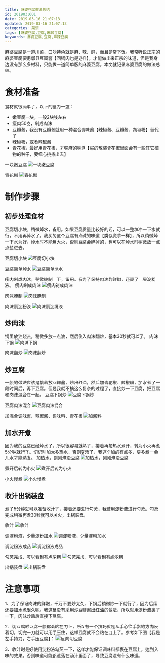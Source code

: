 ```yaml
---
title: 麻婆豆腐做法总结
id: 2019031601
date: 2019-03-16 21:07:13
updated: 2019-03-16 21:07:13
categories: 菜谱
tags: [麻婆豆腐,豆腐,麻辣豆腐]
keywords: 麻婆豆腐,豆腐,麻辣豆腐
---
```



麻婆豆腐是一道川菜，口味特色就是麻、辣、鲜，而且非常下饭。我常听说正宗的麻婆豆腐要用郫县豆瓣酱【回锅肉也是这样】，才能做出来正宗的味道，但是我身边没有那么多材料，只能做一道简单版的麻婆豆腐。本文就记录麻婆豆腐的做法总结。


<!-- more -->


# 食材准备


食材就很简单了，以下的量为一盘：
- 嫩豆腐一块，一般2块钱左右
- 瘦肉50克，剁成肉沫
- 豆瓣酱，我没有豆瓣酱就用一种混合调味酱【辣椒酱、豆瓣酱、胡椒粉】替代了
- 辣椒粉，或者辣椒酱
- 青花椒，最好用青花椒，才够麻的味道【买的散装青花椒里面会有一些其它植物的种子，要细心挑拣出去】

一块嫩豆腐
![一块嫩豆腐](https://ws1.sinaimg.cn/large/b7f2e3a3gy1g15mdpgmo7j229s29snpd.jpg "一块嫩豆腐")

青花椒
![青花椒](https://ws1.sinaimg.cn/large/b7f2e3a3gy1g15me1xf07j229s29snpd.jpg "青花椒")

# 制作步骤


## 初步处理食材

豆腐切小块，稍微焯水，备用。如果豆腐质量比较好的话，可以一整块冲一下水就行，不用再焯水了。我买的这个豆腐有点碱的味道【类似魔芋一样】，所以稍微焯一下水为好。焯水时不能用大火，否则豆腐会碎掉的，也可以在焯水时稍微放一点点盐进去。

豆腐切小块
![豆腐切小块](https://ws1.sinaimg.cn/large/b7f2e3a3gy1g15meleoz3j229s29skjl.jpg "豆腐切小块")

豆腐简单焯水
![豆腐简单焯水](https://ws1.sinaimg.cn/large/b7f2e3a3gy1g15meu18t2j229s29s4qq.jpg "豆腐简单焯水")

瘦肉剁成肉沫，稍微腌制一下，备用。我为了保持肉沫的鲜嫩，还裹了一层淀粉液。
瘦肉剁成肉沫
![瘦肉剁成肉沫](https://ws1.sinaimg.cn/large/b7f2e3a3gy1g15mf2x2shj229s29shdu.jpg "瘦肉剁成肉沫")

肉沫腌制
![肉沫腌制](https://ws1.sinaimg.cn/large/b7f2e3a3gy1g15mf7k4lij229s29sb29.jpg "肉沫腌制")

肉沫裹淀粉液
![肉沫裹淀粉液](https://ws1.sinaimg.cn/large/b7f2e3a3gy1g15mfc810oj229s29s7wh.jpg "肉沫裹淀粉液")

## 炒肉沫

锅里放油烧热，稍微多放一点油，然后倒入肉沫翻炒，基本30秒就可以了。
肉沫下锅
![肉沫下锅](https://ws1.sinaimg.cn/large/b7f2e3a3gy1g15mgbgss2j229s29s7wi.jpg "肉沫下锅")

肉沫翻炒
![肉沫翻炒](https://ws1.sinaimg.cn/large/b7f2e3a3gy1g15mgghk4kj229s29s7wi.jpg "肉沫翻炒")

## 炒豆腐

一般的做法应该是接着放豆瓣酱，炒出红油，然后加青花椒、辣椒粉，加水煮了一段时间后，再下豆腐。但是我就不搞这么复杂的过程了，直接炒一下豆腐，把豆腐和肉沫混合在一起。
豆腐下锅炒
![豆腐下锅炒](https://ws1.sinaimg.cn/large/b7f2e3a3gy1g15mh0jf5jj229s29sx6p.jpg "豆腐下锅炒")

豆腐肉沫混合
![豆腐肉沫混合](https://ws1.sinaimg.cn/large/b7f2e3a3gy1g15mh4vb6jj229s29s1ky.jpg "豆腐肉沫混合")

加混合调味酱、辣椒酱、调味料、青花椒
![加酱料](https://ws1.sinaimg.cn/large/b7f2e3a3gy1g15mhb1f5bj229s29se82.jpg "加酱料")

## 加水开煮

因为我的豆腐已经焯水了，所以很容易就熟了，接着再加热水煮开，转为小火再煮5分钟就行了。切记别加太多热水，否则变汤了，我这个加的有点多，要多煮一会儿水才能蒸发。
加热水，刚刚淹没豆腐
![加热水，刚刚淹没豆腐](https://ws1.sinaimg.cn/large/b7f2e3a3gy1g15mi8u826j229s29s1ky.jpg "加热水，刚刚淹没豆腐")

煮开后转为小火
![煮开后转为小火](https://ws1.sinaimg.cn/large/b7f2e3a3gy1g15mignd6yj229s29sb2a.jpg "煮开后转为小火")

小火慢煮
![小火慢煮](https://ws1.sinaimg.cn/large/b7f2e3a3gy1g15mindngjj229s29sb2a.jpg "小火慢煮")

## 收汁出锅装盘

煮了5分钟就可以准备收汁了，接着还要进行勾芡，我使用淀粉液进行勾芡。勾芡完成稍微再煮30秒就可以关火，出锅装盘。

收汁
![收汁](https://ws1.sinaimg.cn/large/b7f2e3a3gy1g15mirmvljj229s29s4qq.jpg "收汁")

调淀粉液，少量淀粉加水
![调淀粉液，少量淀粉加水](https://ws1.sinaimg.cn/large/b7f2e3a3gy1g15mixp0uzj229s29shdt.jpg "调淀粉液，少量淀粉加水")

调淀粉液成品
![调淀粉液成品](https://ws1.sinaimg.cn/large/b7f2e3a3gy1g15mj2h97cj229s29sqv5.jpg "调淀粉液成品")

勾芡完成，可以看到有点浓稠
![勾芡完成，可以看到有点浓稠](https://ws1.sinaimg.cn/large/b7f2e3a3gy1g15mnev10jj229s29se82.jpg "勾芡完成，可以看到有点浓稠")

出锅装盘
![出锅装盘](https://ws1.sinaimg.cn/large/b7f2e3a3gy1g15mjau8njj229s29skjm.jpg "出锅装盘")


# 注意事项


1、为了保证肉沫的鲜嫩，千万不要炒太久，下锅后稍微炒一下就行了，因为后续还要加水煮很久呢。我这里没有采用炒豆瓣酱出红油的做法，所以就用淀粉液裹了一下，肉沫炒熟后直接下豆腐。

2、切豆腐时豆腐一般都会粘在刀上，所以有一个技巧就是从手心往手指的方向反着切，切完一刀就可以用手压住，这样豆腐就不会粘在刀上了。参考如下图【我是左手持刀，右手压豆腐】：
![反向切豆腐](https://ws1.sinaimg.cn/large/b7f2e3a3gy1g15mjlrsb8j229s29s4qq.jpg "反向切豆腐")

3、收汁时最好使用淀粉液勾芡一下，这样才能保证调味料都裹在豆腐上，达到入味的效果。否则味道可能都遗落在汤汁里面了，导致豆腐没有什么味道。

